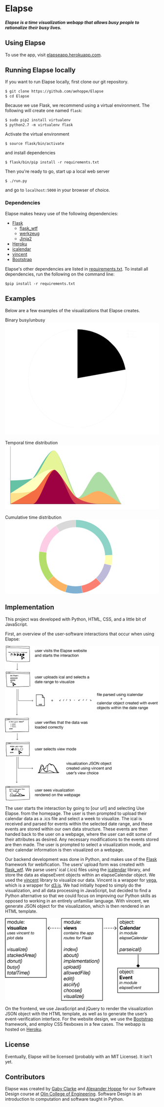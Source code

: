 # Elapse
##### Elapse is a time visualization webapp that allows busy people to rationalize their busy lives.

## Using Elapse
To use the app, visit [elapseapp.herokuapp.com](http://elapseapp.herokuapp.com).

## Running Elapse locally
If you want to run Elapse locally, first clone our git repository.

    $ git clone https://github.com/aehoppe/Elapse
    $ cd Elapse

Because we use Flask, we recommend using a virtual environment. The following will create one named `flask`:

    $ sudo pip2 install virtualenv
    $ python2.7 -m virtualenv flask

Activate the virtual environment

    $ source flask/bin/activate

and install dependencies

    $ flask/bin/pip install -r requirements.txt

Then you're ready to go, start up a local web server

    $ ./run.py

and go to `localhost:5000` in your browser of choice.

### Dependencies
Elapse makes heavy use of the following dependencies:
- [Flask](http://flask.pocoo.org)
    - [flask_wtf](https://flask-wtf.readthedocs.org/en/latest/)
    - [werkzeug](http://werkzeug.pocoo.org)
    - [Jinja2](http://jinja.pocoo.org/docs/dev/)
- [Heroku](https://www.heroku.com)
- [icalendar](https://github.com/collective/icalendar)
- [vincent](https://github.com/wrobstory/vincent)
- [Bootstrap](http://getbootstrap.com)

Elapse's other dependencies are listed in [requirements.txt](https://github.com/aehoppe/Elapse/blob/master/requirements.txt). To install all dependencies, run the following on the command line:

    $pip install -r requirements.txt

## Examples
Below are a few examples of the visualizations that Elapse creates.

Binary busy/unbusy
![Busy](documentation/images/busy.png)

Temporal time distribution
![Stacked Area](documentation/images/stackedArea.png)

Cumulative time distribution
![Donut](documentation/images/donut.png)

## Implementation
This project was developed with Python, HTML, CSS, and a little bit of JavaScript.

First, an overview of the user-software interactions that occur when using Elapse:

![interaction](documentation/images/interaction.png)

The user starts the interaction by going to [our url] and selecting Use Elapse. from the homepage.  The user is then prompted to upload their calendar data as a .ics file and select a week to visualize.  The ical is received and parsed for events within the selected date range, and these events are stored within our own data structure.  These events are then handed back to the user on a webpage, where the user can edit some of their attributes as desired.  Any necessary modifications to the events stored are then made.  The user is prompted to select a visualization mode, and their calendar information is then visualized on a webpage.

Our backend development was done in Python, and makes use of the [Flask](http://flask.pocoo.org) framework for webification.  The users’ upload form was created with [flask_wtf](https://flask-wtf.readthedocs.org/en/latest/).  We parse users’ ical (.ics) files using the [icalendar](https://github.com/collective/icalendar) library, and store the data as elapseEvent objects within an elapseCalendar object.  We used the [vincent](https://github.com/wrobstory/vincent) library to visualize our data.  Vincent is a wrapper for [vega](https://vega.github.io/vega/), which is a wrapper for [d3.js](https://d3js.org).  We had initially hoped to simply do the visualization, and all data processing in JavaScript, but decided to find a Python alternative so that we could focus on improving our Python skills as opposed to working in an entirely unfamiliar language.  With vincent, we generate JSON object for the visualization, which is then rendered in an HTML template.

![UML](documentation/images/UML.png)

On the frontend, we use JavaScript and jQuery to render the visualization JSON object with the HTML template, as well as to generate the user’s event-verification interface.  For the website design, we use the [Bootstrap](http://getbootstrap.com) framework, and employ CSS flexboxes in a few cases.  The webapp is hosted on [Heroku](https://www.heroku.com).


## License
Eventually, Elapse will be licensed (probably with an MIT License).  It isn't yet.

## Contributors
Elapse was created by [Gaby Clarke](https://github.com/gabyclarke) and [Alexander Hoppe](https://github.com/aehoppe) for our Software Design course at [Olin College of Engineering](http://www.olin.edu).  Software Design is an introduction to computation and software taught in Python.
